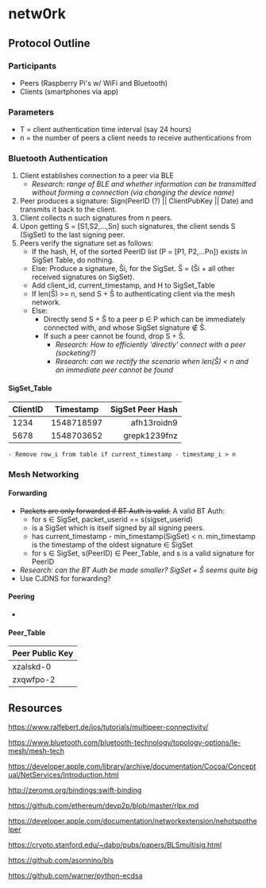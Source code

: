 # netw0rk

## Protocol Outline
### Participants
- Peers   (Raspberry Pi's w/ WiFi and Bluetooth)
- Clients (smartphones via app)

### Parameters
- T = client authentication time interval (say 24 hours)
- n = the number of peers a client needs to receive authentications from

### Bluetooth Authentication
1. Client establishes connection to a peer via BLE
    - *Research: range of BLE and whether information can be transmitted without forming a connection (via changing the device name)*
2. Peer produces a signature: Sign(PeerID (?) || ClientPubKey || Date) and transmits it back to the client.
3. Client collects n such signatures from n peers.
4. Upon getting S = \[S1,S2,...,Sn] such signatures, the client sends S (SigSet) to the last signing peer.
5. Peers verify the signature set as follows:
    - If the hash, H, of the sorted PeerID list (P = \[P1, P2,...Pn]) exists in SigSet Table, do nothing.
    - Else: Produce a signature, Ši, for the SigSet. Š = (Ši + all other received signatures on SigSet).
    - Add client_id, current_timestamp, and H to SigSet_Table
    - If len(Š) >= n, send S + Š to authenticating client via the mesh network.
    - Else:
        - Directly send S + Š to a peer p ∈ P which can be immediately connected with, and whose SigSet signature ∉ Š.
        - If such a peer cannot be found, drop S + Š.
          - *Research: How to efficiently 'directly' connect with a peer (socketing?)*
          - *Research: can we rectify the scenario when len(Š) < n and an immediate peer cannot be found*

 #### SigSet_Table
  | ClientID        | Timestamp     | SigSet Peer Hash  |
  | --------------- |:-------------:| -----------------:|
  | 1234            | 1548718597    | afh13roidn9       |
  | 5678            | 1548703652    | grepk1239fnz      |

    - Remove row_i from table if current_timestamp - timestamp_i > n

### Mesh Networking

#### Forwarding
- ~~Packets are only forwarded if BT Auth is valid.~~ A valid BT Auth:
    - for s ∈ SigSet, packet_userid == s(sigset_userid)
    - is a SigSet which is itself signed by all signing peers.
    - has current_timestamp - min_timestamp(SigSet) < n. min_timestamp is the timestamp of the oldest signature ∈ SigSet
    - for s ∈ SigSet, s(PeerID) ∈ Peer_Table, and s is a valid signature for PeerID
- *Research: can the BT Auth be made smaller? SigSet + Š seems quite big*
- Use CJDNS for forwarding?


#### Peering
-

#### Peer_Table
  | Peer Public Key |
  | --------------- |
  | xzalskd-0       |
  | zxqwfpo-2       |







## Resources
https://www.ralfebert.de/ios/tutorials/multipeer-connectivity/

https://www.bluetooth.com/bluetooth-technology/topology-options/le-mesh/mesh-tech

https://developer.apple.com/library/archive/documentation/Cocoa/Conceptual/NetServices/Introduction.html

http://zeromq.org/bindings:swift-binding

https://github.com/ethereum/devp2p/blob/master/rlpx.md

https://developer.apple.com/documentation/networkextension/nehotspothelper

https://crypto.stanford.edu/~dabo/pubs/papers/BLSmultisig.html

https://github.com/asonnino/bls

https://github.com/warner/python-ecdsa
